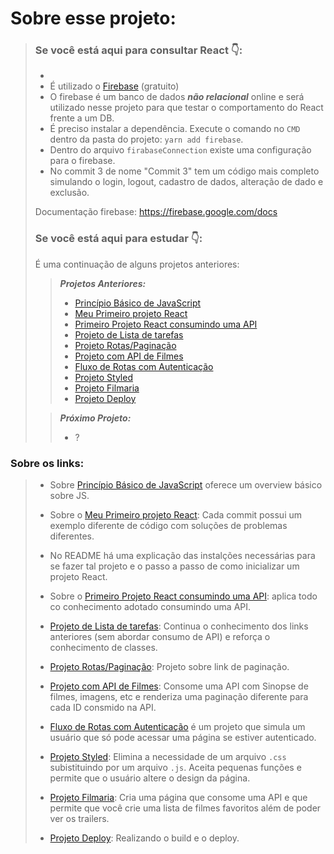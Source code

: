 # Sobre esse projeto: 
> ### Se você está aqui para consultar React  👇:
> - 
> - É utilizado o [Firebase](https://firebase.google.com/?hl=pt-br) (gratuito)
> - O firebase é um banco de dados **_não relacional_** online e será utilizado nesse projeto para que testar o comportamento do React frente a um DB.
> - É preciso instalar a dependência. Execute o comando no `CMD` dentro da pasta do projeto: `yarn add firebase`.
> - Dentro do arquivo `firabaseConnection` existe uma configuração para o firebase.
> - No commit 3 de nome "Commit 3" tem um código mais completo simulando o login, logout, cadastro de dados, alteração de dado e exclusão. 
>
> Documentação firebase: https://firebase.google.com/docs
> ### Se você está aqui para estudar  👇:
> 
> É uma continuação de alguns projetos anteriores:
> > _**Projetos Anteriores:**_
> > 
> > - [Princípio Básico de JavaScript](https://github.com/DFMaia/PrincipiosBasicosJavaScript)
> > - [Meu Primeiro projeto React](https://github.com/DFMaia/primeiro-projeto-react)
> > - [Primeiro Projeto React consumindo uma API](https://github.com/DFMaia/react-api/tree/master/src)
> > - [Projeto de Lista de tarefas](https://github.com/DFMaia/react-todo-project)
> > - [Projeto Rotas/Paginação](https://github.com/DFMaia/react-rotas)
> > - [Projeto com API de Filmes](https://github.com/DFMaia/react-filmes)
> > - [Fluxo de Rotas com Autenticação](https://github.com/DFMaia/react-fluxo-rotas-autenticacao)
> > - [Projeto Styled](https://github.com/DFMaia/react-styled-component)
> > - [Projeto Filmaria](https://github.com/DFMaia/react-filmaria)
> > - [Projeto Deploy](https://github.com/DFMaia/react-fazendo-deploy)
> 
> > _**Próximo Projeto:**_
> > - ?

### Sobre os links:

> -   Sobre  [Princípio Básico de JavaScript](https://github.com/DFMaia/PrincipiosBasicosJavaScript)  oferece um overview básico sobre JS.
>     
> -   Sobre o  [Meu Primeiro projeto React](https://github.com/DFMaia/primeiro-projeto-react): Cada commit possui um exemplo diferente de código com soluções de problemas diferentes.
>     
> -   No README há uma explicação das instalções necessárias para se fazer tal projeto e o passo a passo de como inicializar um projeto React.
>     
> -   Sobre o  [Primeiro Projeto React consumindo uma API](https://github.com/DFMaia/react-api/tree/master/src): aplica todo co conhecimento adotado consumindo uma API.
>     
> -   [Projeto de Lista de tarefas](https://github.com/DFMaia/react-todo-project): Continua o conhecimento dos links anteriores (sem abordar consumo de API) e reforça o conhecimento de classes.
>
> - [Projeto Rotas/Paginação](https://github.com/DFMaia/react-rotas): Projeto sobre link de paginação. 
> - [Projeto com API de Filmes](https://github.com/DFMaia/react-filmes): Consome uma API com Sinopse de filmes, imagens, etc e renderiza uma paginação diferente para cada ID consmido na API.
> - [Fluxo de Rotas com Autenticação](https://github.com/DFMaia/react-fluxo-rotas-autenticacao) é um projeto que simula um usuário que só pode acessar uma página se estiver autenticado. 
> - [Projeto Styled](https://github.com/DFMaia/react-styled-component): Elimina a necessidade de um arquivo `.css` subistituindo por um arquivo `.js`. Aceita pequenas funções e permite que o usuário altere o design da página.
> - [Projeto Filmaria](https://github.com/DFMaia/react-filmaria): Cria uma página que consome uma API e que permite que você crie uma lista de filmes favoritos além de poder ver os trailers.
> - [Projeto Deploy](https://github.com/DFMaia/react-fazendo-deploy): Realizando o build e o deploy.